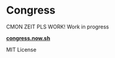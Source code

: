 # Congress
CMON ZEIT PLS WORK!
Work in progress

[**congress.now.sh**](https://congress.now.sh)

MIT License
